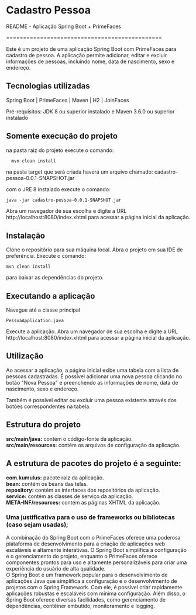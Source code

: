 
# Cadastro Pessoa

README - Aplicação Spring Boot + PrimeFaces

==============================================

Este é um projeto de uma aplicação Spring Boot com PrimeFaces para cadastro de pessoa. A aplicação permite adicionar, editar e excluir informações de pessoas, incluindo nome, data de nascimento, sexo e endereço.
## Tecnologias utilizadas

Spring Boot | PrimeFaces | Maven | H2 | JoinFaces

Pré-requisitos:
JDK 8 ou superior instalado e
Maven 3.6.0 ou superior instalado

## Somente execução do projeto

na pasta raiz do projeto execute o comando:

```bash
  mvn clean install
```
na pasta target que será criada haverá um arquivo chamado: cadastro-pessoa-0.0.1-SNAPSHOT.jar

com o JRE 8 instalado execute o comando:

    java -jar cadastro-pessoa-0.0.1-SNAPSHOT.jar


Abra um navegador de sua escolha e digite a URL http://localhost:8080/index.xhtml para acessar a página inicial da aplicação.
## Instalação

Clone o repositório para sua máquina local.
Abra o projeto em sua IDE de preferência.
Execute o comando:

    mvn clean install 

para baixar as dependências do projeto.

## Executando a aplicação
Navegue até a classe principal

    PessoaApplication.java

Execute a aplicação.
Abra um navegador de sua escolha e digite a URL http://localhost:8080/index.xhtml para acessar a página inicial da aplicação.

## Utilização
Ao acessar a aplicação, a página inicial exibe uma tabela com a lista de pessoas cadastradas. É possível adicionar uma nova pessoa clicando no botão "Nova Pessoa" e preenchendo as informações de nome, data de nascimento, sexo e endereço.

Também é possível editar ou excluir uma pessoa existente através dos botões correspondentes na tabela.

## Estrutura do projeto
**src/main/java:** contém o código-fonte da aplicação.  
**src/main/resources:** contém os arquivos de configuração da aplicação.

## A estrutura de pacotes do projeto é a seguinte:
**com.kumulus:** pacote raiz da aplicação.  
**bean:** contém os beans das telas.  
**repository:** contém as interfaces dos repositórios da aplicação.  
**service:** contém as classes de serviço da aplicação.  
**META-INF/resources:** contém as páginas XHTML da aplicação.

### Uma justificativa para o uso de frameworks ou bibliotecas (caso sejam usadas);
A combinação do Spring Boot com o PrimeFaces oferece uma poderosa plataforma de desenvolvimento para a criação de aplicações web escaláveis e altamente interativas. O Spring Boot simplifica a configuração e o gerenciamento do projeto, enquanto o PrimeFaces oferece componentes prontos para uso e altamente personalizáveis para criar uma experiência do usuário de alta qualidade.  
O Spring Boot é um framework popular para o desenvolvimento de aplicações Java que simplifica a configuração e o desenvolvimento de projetos com o Spring Framework. Com ele, é possível criar rapidamente aplicações robustas e escaláveis com mínima configuração. Além disso, o Spring Boot oferece diversas facilidades, como gerenciamento de dependências, contêiner embutido, monitoramento e logging.